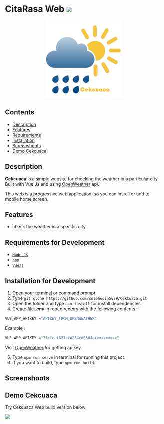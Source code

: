 # CitaRasa Web <img src="https://img.shields.io/badge/Built%20with-VueJs-41B883?style=popout&logo=vue.js">

<div align="center">
    <img width="250" src="./src/assets/logo.png">
</div>

## Contents

- [Description](#description)
- [Features](#features)
- [Requirements](#requirements-for-development)
- [Installation](#installation-for-development)
- [Screenshoots](#screenshoots)
- [Demo Cekcuaca](#demo-cekcuaca)

## Description

**Cekcuaca** is a simple website for checking the weather in a particular city.
Built with Vue.Js and using [OpenWeather](https://openweathermap.org/) api.

This web is a progressive web application, so you can install or add to mobile
home screen.

## Features

- check the weather in a specific city

## Requirements for Development

- [`Node Js`](https://nodejs.org/en/)
- [`npm`](https://www.npmjs.com/get-npm)
- [`VueJs`](https://vuejs.org/)

## Installation for Development

1. Open your terminal or command prompt
2. Type `git clone https://github.com/solehudin5699/CekCuaca.git`
3. Open the folder and type `npm install` for install dependencies
4. Create file **_.env_** in root directory with the following contents :

```bash
VUE_APP_APIKEY ="APIKEY_FROM_OPENWEATHER"
```

Example :

```bash
VUE_APP_APIKEY ="77cfcaf621af0234cd0504axxxxxxxxxx"
```

Visit [OpenWeather](https://openweathermap.org/) for getting apikey

5. Type `npm run serve` in terminal for running this project.
6. If you want to build, type `npm run build`.

## Screenshoots

## Demo Cekcuaca

Try Cekcuaca Web build version below

<a href="https://cek-cuaca.netlify.app/">
  <img src="https://img.shields.io/badge/Cekcuaca-Link%20Demo-41B883.svg"/>
</a>
